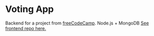 # Voting App

Backend for a project from [freeCodeCamp](https://www.freecodecamp.org/challenges/build-a-voting-app). Node.js + MongoDB [See frontend repo here.](https://github.com/kuba-jablonski/fcc-voting-app--client--v2)
